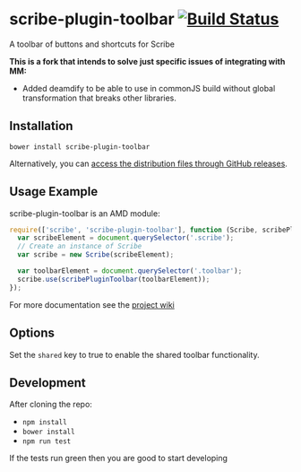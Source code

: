# scribe-plugin-toolbar [![Build Status](https://travis-ci.org/guardian/scribe-plugin-toolbar.svg?branch=master)](https://travis-ci.org/guardian/scribe-plugin-toolbar)

A toolbar of buttons and shortcuts for Scribe

**This is a fork that intends to solve just specific issues of integrating with MM:**

* Added deamdify to be able to use in commonJS build without global transformation that breaks other libraries.

## Installation
```
bower install scribe-plugin-toolbar
```

Alternatively, you can [access the distribution files through GitHub releases](https://github.com/guardian/scribe-plugin-toolbar/releases).

## Usage Example

scribe-plugin-toolbar is an AMD module:

``` js
require(['scribe', 'scribe-plugin-toolbar'], function (Scribe, scribePluginToolbar) {
  var scribeElement = document.querySelector('.scribe');
  // Create an instance of Scribe
  var scribe = new Scribe(scribeElement);

  var toolbarElement = document.querySelector('.toolbar');
  scribe.use(scribePluginToolbar(toolbarElement));
});
```

For more documentation see the [project wiki](https://github.com/guardian/scribe-plugin-toolbar/wiki)

## Options

Set the `shared` key to true to enable the shared toolbar functionality.

## Development

After cloning the repo:

* `npm install`
* `bower install`
* `npm run test`

If the tests run green then you are good to start developing
